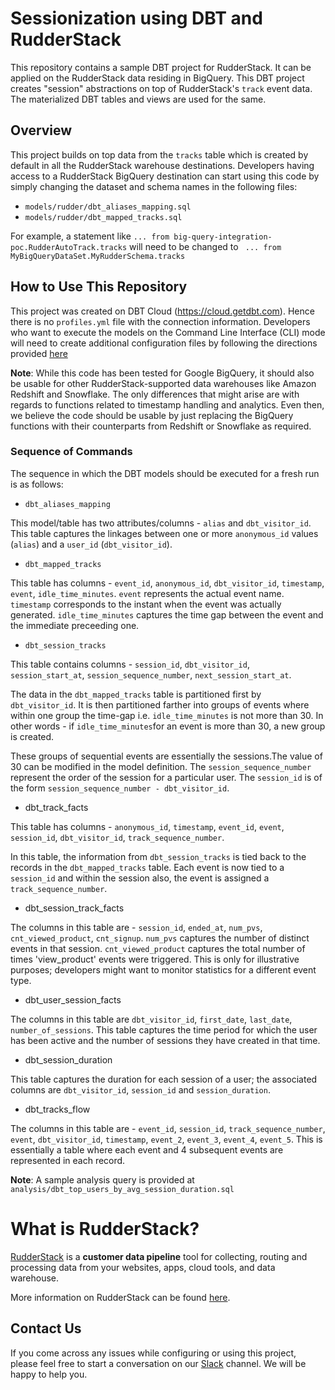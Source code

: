 # Sessionization using DBT and RudderStack

This repository contains a sample DBT project for RudderStack. It can be applied on the RudderStack data residing in BigQuery. This DBT project creates "session" abstractions on top of RudderStack's `track` event data. The materialized DBT tables and views are used for the same.

## Overview

This project builds on top data from the `tracks` table which is created by default in all the RudderStack warehouse destinations. Developers having access to a RudderStack BigQuery destination can start using this code by simply changing the dataset and schema names in the following files:
* `models/rudder/dbt_aliases_mapping.sql`
* `models/rudder/dbt_mapped_tracks.sql`

For example, a statement like `... from big-query-integration-poc.RudderAutoTrack.tracks` will need to be changed 
to ` ... from MyBigQueryDataSet.MyRudderSchema.tracks`

## How to Use This Repository

This project was created on DBT Cloud (https://cloud.getdbt.com). Hence there is no `profiles.yml` file with the connection information. Developers who want to execute the models on the Command Line Interface (CLI) mode will need to create additional configuration files by following the directions provided [here](https://docs.getdbt.com/docs/running-a-dbt-project/using-the-command-line-interface/)

**Note**: While this code has been tested for Google BigQuery, it should also be usable for other RudderStack-supported data warehouses like Amazon Redshift and Snowflake. The only differences that might arise are with regards to functions related to timestamp handling and analytics. Even then, we believe the code should be usable by just replacing the BigQuery functions with their counterparts from Redshift or Snowflake as required.

### Sequence of Commands

The sequence in which the DBT models should be executed for a fresh run is as follows:
* `dbt_aliases_mapping`

This model/table has two attributes/columns - `alias` and `dbt_visitor_id`. This table captures the linkages between one or more `anonymous_id` values (`alias`) and a `user_id` (`dbt_visitor_id`).

* `dbt_mapped_tracks`

This table has columns - `event_id`, `anonymous_id`, `dbt_visitor_id`, `timestamp`, `event`, `idle_time_minutes`.
`event` represents the actual event name. `timestamp` corresponds to the instant when the event was actually generated.
`idle_time_minutes` captures the time gap between the event and the immediate preceeding one.

* `dbt_session_tracks`

This table contains columns - `session_id`, `dbt_visitor_id`, `session_start_at`, `session_sequence_number`, `next_session_start_at`. 

The data in the `dbt_mapped_tracks` table is partitioned first by `dbt_visitor_id`. It is then partitioned farther into 
groups of events where within one group the time-gap i.e. `idle_time_minutes` is not more than 30. In other words - if `idle_time_minutes`for an event is more than 30, a new group is created. 

These groups of sequential events are essentially the sessions.The value of 30 can be modified in the model definition. 
The `session_sequence_number` represent the order of the session for a particular user.
The `session_id` is of the form `session_sequence_number - dbt_visitor_id`.

* dbt_track_facts

This table has columns - `anonymous_id`, `timestamp`, `event_id`, `event`, `session_id`, `dbt_visitor_id`, 
`track_sequence_number`. 

In this table, the information from `dbt_session_tracks` is tied back to the records in the `dbt_mapped_tracks` table.
Each event is now tied to a `session_id` and within the session also, the event is assigned a `track_sequence_number`.

* dbt_session_track_facts

The columns in this table are - `session_id`, `ended_at`, `num_pvs`, `cnt_viewed_product`, `cnt_signup`.
`num_pvs` captures the number of distinct events in that session. `cnt_viewed_product` captures the total number of times 'view_product' events were triggered. This is only for illustrative purposes; developers might want to monitor statistics 
for a different event type.

* dbt_user_session_facts

The columns in this table are `dbt_visitor_id`, `first_date`, `last_date`, `number_of_sessions`. This table captures the 
time period for which the user has been active and the number of sessions they have created in that time.

* dbt_session_duration

This table captures the duration for each session of a user; the associated columns are `dbt_visitor_id`, `session_id` and 
`session_duration`.

* dbt_tracks_flow

The columns in this table are - `event_id`, `session_id`, `track_sequence_number`, `event`, `dbt_visitor_id`, `timestamp`,
`event_2`, `event_3`, `event_4`, `event_5`. This is essentially a table where each event and 4 subsequent events are 
represented in each record. 

**Note**: A sample analysis query is provided at `analysis/dbt_top_users_by_avg_session_duration.sql`

# What is RudderStack?

[RudderStack](https://rudderstack.com/) is a **customer data pipeline** tool for collecting, routing and processing data from your websites, apps, cloud tools, and data warehouse.

More information on RudderStack can be found [here](https://github.com/rudderlabs/rudder-server).

## Contact Us

If you come across any issues while configuring or using this project, please feel free to start a conversation on our [Slack](https://resources.rudderstack.com/join-rudderstack-slack) channel. We will be happy to help you.
